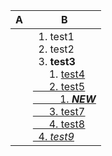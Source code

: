 | A | B  |
| --- | --- |
|   | &nbsp;&nbsp;1. test1<br>&nbsp;&nbsp;2. test2<br>&nbsp;&nbsp;3. **test3**<br>&nbsp;&nbsp;&nbsp;&nbsp;&nbsp;&nbsp;1. <u>test4<u><br>&nbsp;&nbsp;&nbsp;&nbsp;&nbsp;&nbsp;2. test5<br>&nbsp;&nbsp;&nbsp;&nbsp;&nbsp;&nbsp;&nbsp;&nbsp;&nbsp;&nbsp;1. _**<u>NEW<u>**_<br>&nbsp;&nbsp;&nbsp;&nbsp;&nbsp;&nbsp;3. test7<br>&nbsp;&nbsp;&nbsp;&nbsp;&nbsp;&nbsp;4. test8<br>&nbsp;&nbsp;4. _test9_<br> |

